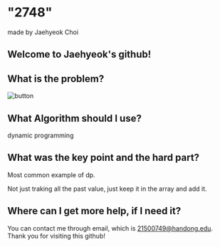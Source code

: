 # "2748"

made by Jaehyeok Choi

## Welcome to Jaehyeok's github!

## What is the problem?

![button](https://github.com/Choi-JaeHyeok-21500749/2748/blob/main/2748_pro.JPG)

## What Algorithm should I use?

dynamic programming

## What was the key point and the hard part?

Most common example of dp.

Not just traking all the past value, just keep it in the array and add it.

## Where can I get more help, if I need it?

You can contact me through email, which is 21500749@handong.edu.
Thank you for visiting this github!

